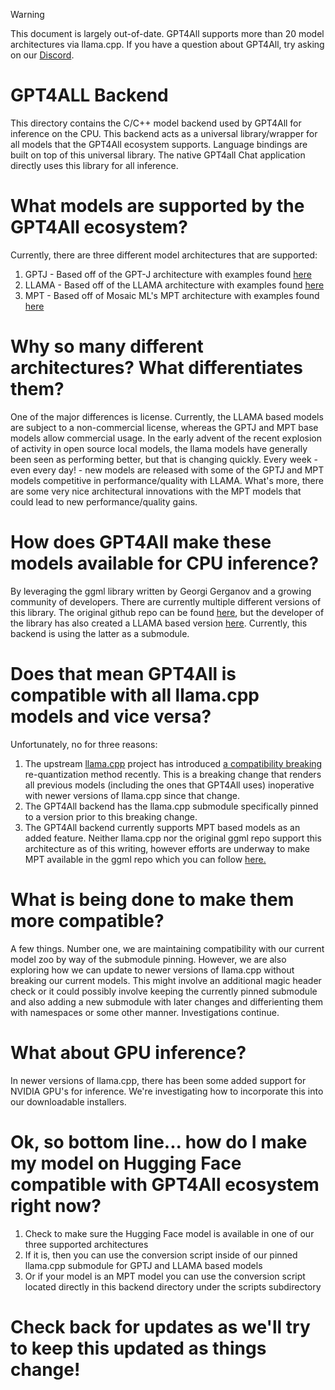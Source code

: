 > [!WARNING]
> This document is largely out-of-date. GPT4All supports more than 20 model architectures via llama.cpp. If you have a question about GPT4All, try asking on our [Discord](https://discord.gg/mGZE39AS3e).

# GPT4ALL Backend
This directory contains the C/C++ model backend used by GPT4All for inference on the CPU. This backend acts as a universal library/wrapper for all models that the GPT4All ecosystem supports. Language bindings are built on top of this universal library. The native GPT4all Chat application directly uses this library for all inference.

# What models are supported by the GPT4All ecosystem?

Currently, there are three different model architectures that are supported:

1. GPTJ - Based off of the GPT-J architecture with examples found [here](https://huggingface.co/EleutherAI/gpt-j-6b)
2. LLAMA - Based off of the LLAMA architecture with examples found [here](https://huggingface.co/models?sort=downloads&search=llama)
3. MPT - Based off of Mosaic ML's MPT architecture with examples found [here](https://huggingface.co/mosaicml/mpt-7b)

# Why so many different architectures? What differentiates them?

One of the major differences is license. Currently, the LLAMA based models are subject to a non-commercial license, whereas the GPTJ and MPT base models allow commercial usage. In the early advent of the recent explosion of activity in open source local models, the llama models have generally been seen as performing better, but that is changing quickly. Every week - even every day! - new models are released with some of the GPTJ and MPT models competitive in performance/quality with LLAMA. What's more, there are some very nice architectural innovations with the MPT models that could lead to new performance/quality gains.

# How does GPT4All make these models available for CPU inference?

By leveraging the ggml library written by Georgi Gerganov and a growing community of developers. There are currently multiple different versions of this library. The original github repo can be found [here](https://github.com/ggerganov/ggml), but the developer of the library has also created a LLAMA based version [here](https://github.com/ggerganov/llama.cpp). Currently, this backend is using the latter as a submodule.

# Does that mean GPT4All is compatible with all llama.cpp models and vice versa?

Unfortunately, no for three reasons:

1. The upstream [llama.cpp](https://github.com/ggerganov/llama.cpp) project has introduced [a compatibility breaking](https://github.com/ggerganov/llama.cpp/commit/b9fd7eee57df101d4a3e3eabc9fd6c2cb13c9ca1) re-quantization method recently. This is a breaking change that renders all previous models (including the ones that GPT4All uses) inoperative with newer versions of llama.cpp since that change.
2. The GPT4All backend has the llama.cpp submodule specifically pinned to a version prior to this breaking change.
3. The GPT4All backend currently supports MPT based models as an added feature. Neither llama.cpp nor the original ggml repo support this architecture as of this writing, however efforts are underway to make MPT available in the ggml repo which you can follow [here.](https://github.com/ggerganov/ggml/pull/145)

# What is being done to make them more compatible?

A few things. Number one, we are maintaining compatibility with our current model zoo by way of the submodule pinning. However, we are also exploring how we can update to newer versions of llama.cpp without breaking our current models. This might involve an additional magic header check or it could possibly involve keeping the currently pinned submodule and also adding a new submodule with later changes and differienting them with namespaces or some other manner. Investigations continue.

# What about GPU inference?

In newer versions of llama.cpp, there has been some added support for NVIDIA GPU's for inference. We're investigating how to incorporate this into our downloadable installers.

# Ok, so bottom line... how do I make my model on Hugging Face compatible with GPT4All ecosystem right now?

1. Check to make sure the Hugging Face model is available in one of our three supported architectures
2. If it is, then you can use the conversion script inside of our pinned llama.cpp submodule for GPTJ and LLAMA based models
3. Or if your model is an MPT model you can use the conversion script located directly in this backend directory under the scripts subdirectory 

# Check back for updates as we'll try to keep this updated as things change!

